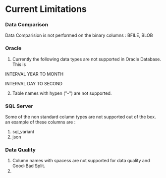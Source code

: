 # Current Limitations

### Data Comparison

Data Comparision is not performed on the binary columns : BFILE, BLOB&#x20;

### Oracle&#x20;

1. Currently the following data types are not supported in Oracle Database. This is

INTERVAL YEAR TO MONTH

INTERVAL DAY TO SECOND

2. Table names with hypen ("-") are not supported.&#x20;



### SQL Server

Some of the non standard column types are not supported out of the box. an example of these columns are :&#x20;

1. sql\_variant
2. json&#x20;

### Data Quality&#x20;

1. Column names with spacess are not supported for data quality and Good-Bad Split.
2.

###

